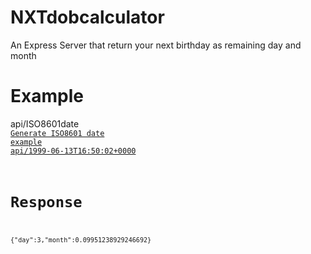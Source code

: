 # NXTdobcalculator
An Express Server that return your next birthday as remaining day and month

# Example

api/ISO8601date</br>
<code><a href="https://timestampgenerator.com/">Generate ISO8601 date example</a>
<a href="https://bdaycalculator.herokuapp.com/1999-06-13T16:50:02+0000">api/1999-06-13T16:50:02+0000</a>
# Response
<code>
{"day":3,"month":0.09951238929246692}
</code>



